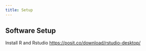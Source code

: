```yaml
---
title: Setup
---
```


<!--

## Data Sets

FIXME: place any data you want learners to use in `episodes/data` and then use
       a relative link ( [data zip file](data/lesson-data.zip) ) to provide a
       link to it, replacing the example.com link.


Download the [data zip file](https://example.com/FIXME) and unzip it to your Desktop.

-->

## Software Setup

Install R and Rstudio <https://posit.co/download/rstudio-desktop/>

